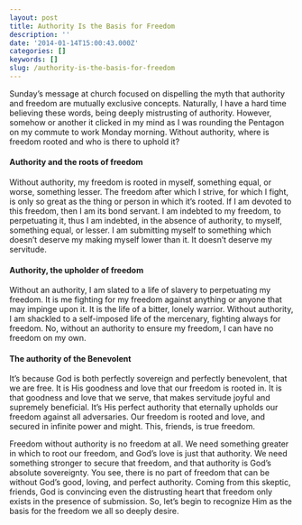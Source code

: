 ```yaml
---
layout: post
title: Authority Is the Basis for Freedom
description: ''
date: '2014-01-14T15:00:43.000Z'
categories: []
keywords: []
slug: /authority-is-the-basis-for-freedom
---
```


Sunday’s message at church focused on dispelling the myth that authority and freedom are mutually exclusive concepts. Naturally, I have a hard time believing these words, being deeply mistrusting of authority. However, somehow or another it clicked in my mind as I was rounding the Pentagon on my commute to work Monday morning. Without authority, where is freedom rooted and who is there to uphold it?<!--more-->

#### Authority and the roots of freedom

Without authority, my freedom is rooted in myself, something equal, or worse, something lesser. The freedom after which I strive, for which I fight, is only so great as the thing or person in which it’s rooted. If I am devoted to this freedom, then I am its bond servant. I am indebted to my freedom, to perpetuating it, thus I am indebted, in the absence of authority, to myself, something equal, or lesser. I am submitting myself to something which doesn’t deserve my making myself lower than it. It doesn’t deserve my servitude.

#### Authority, the upholder of freedom

Without an authority, I am slated to a life of slavery to perpetuating my freedom. It is me fighting for my freedom against anything or anyone that may impinge upon it. It is the life of a bitter, lonely warrior. Without authority, I am shackled to a self-imposed life of the mercenary, fighting always for freedom. No, without an authority to ensure my freedom, I can have no freedom on my own.

#### The authority of the Benevolent

It’s because God is both perfectly sovereign and perfectly benevolent, that we are free. It is His goodness and love that our freedom is rooted in. It is that goodness and love that we serve, that makes servitude joyful and supremely beneficial. It’s His perfect authority that eternally upholds our freedom against all adversaries. Our freedom is rooted and love, and secured in infinite power and might. This, friends, is true freedom.

Freedom without authority is no freedom at all. We need something greater in which to root our freedom, and God’s love is just that authority. We need something stronger to secure that freedom, and that authority is God’s absolute sovereignty. You see, there is no part of freedom that can be without God’s good, loving, and perfect authority. Coming from this skeptic, friends, God is convincing even the distrusting heart that freedom only exists in the presence of submission. So, let’s begin to recognize Him as the basis for the freedom we all so deeply desire.